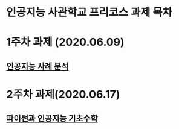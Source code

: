 # 인공지능 사관학교 프리코스 과제  목차

# 1주차 과제 (2020.06.09)

## [인공지능 사례 분석](https://github.com/TIMI-nhoo/Star/blob/master/1%EC%A3%BC%EC%B0%A8%20%EA%B3%BC%EC%A0%9C_%EA%B9%80%EC%9D%B8%ED%9B%84.ipynb)

# 2주차 과제(2020.06.17)

## [파이썬과 인공지능 기초수학](https://github.com/TIMI-nhoo/Star/blob/master/2%E1%84%8C%E1%85%AE%E1%84%8E%E1%85%A1%E1%84%80%E1%85%AA%E1%84%8C%E1%85%A6_ipynb%EC%9D%98_%EC%82%AC%EB%B3%B8.ipynb)

